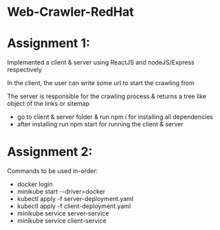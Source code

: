 ﻿# Web-Crawler-RedHat

# Assignment 1:
Implemented a client & server using ReactJS and nodeJS/Express respectively
  
In the client, the user can write some url to start the crawling from
  
The server is responsible for the crawling process & returns a tree like object of the links or sitemap

- go to client & server folder & run npm i for installing all dependencies
- after installing run npm start for running the client & server

# Assignment 2:
Commands to be used in-order:
- docker login  
- minikube start --driver=docker
- kubectl apply -f server-deployment.yaml
- kubectl apply -f client-deployment.yaml
- minikube service server-service
- minikube service client-service

